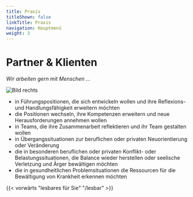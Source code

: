 ```yaml
---
title: Praxis
titleShown: false
linkTitle: Praxis
navigation: Hauptmenü
weight: 3
---
```


# Partner & Klienten

*Wir arbeiten gern mit Menschen ...*

![Bild rechts](https://dummyimage.com/600x440/DEE/000)

- in Führungspositionen, die sich entwickeln wollen und ihre Reflexions- und Handlungsfähigkeit erweitern möchten
- die Positionen wechseln, ihre Kompetenzen erweitern und neue Herausforderungen annehmen wollen
- in Teams, die ihre Zusammenarbeit reflektieren und ihr Team gestalten wollen
- in Übergangssituationen zur beruflichen oder privaten Neuorientierung oder Veränderung
- die in besonderen beruflichen oder privaten Konflikt- oder Belastungssituationen, die Balance wieder herstellen oder seelische Verletzung und Ärger bewältigen möchten
- die in gesundheitlichen Problemsituationen die Ressourcen für die Bewältigung von Krankheit erkennen möchten

<!-- # Klientenspiegel

Hier können Sie ausgewählte Aussagen von Klienten zu unserer Arbeit in Einzel- und Teamcoachings lesen. Kontakte zu Klienten oder Unternehmen können bei Interesse gern hergestellt werden.

- „Ich fühle mich immer energiegeladen, wenn ich hier war, kraftvoll, positiv gestimmt, zuversichtlich, irgendwie beflügelt.“
- „Ich bin gelassener.“
- „Ich lerne, wo meine Einflussmöglichkeiten sind.“
- „Ich ärgere mich nicht mehr so heftig und lange.“
- „Ich teile die Zeit anders ein.“
- „Ich strukturiere.“
- „Ich übernehme Verantwortung.“
- „Viele Dinge sind für mich praktisch anwendbar.“
- „Die Beziehungen haben sich verbessert.“
- „Nach Ihrem Teamtag waren die Stimmung ganz anders. Irgendwie wundersam, wie alle aufeinander geachtet haben!“
- „Sie haben meinen Lebensknoten gelöst.“
- „Ich habe einen Zustand innerer Zufriedenheit.“
- „Ich fühle mich besser, wenn ich nach Lösungen suche, als wenn ich mich an meinem Problem festbeiße.“
- „Durch unsere Stunden habe ich so viel gelernt über mich selbst – über Ursache und Wirkung, über Kommunikation und Intuition – ich hätte es kaum für möglich gehalten.“
- „Es ist hilfreich die Perspektive zu wechseln.“
- „Ich hätte nicht gedacht, dass ich auch ganz konkrete Unterstützung für meine alltäglichen Probleme bekomme.“
- „Es ist viel im Haus passiert, es hat sich viel verändert, vieles ist leichter geworden und hat sich gelöst!“
- „Ich wende jetzt schon vieles, was ich gelernt habe, gemeinsam mit meinen Mitarbeitern an. Es ist schön zu sehen, wie hilfreich es ist und wie sie sich entwickeln.“
- „Es wirkt auch in meiner Art, zu führen!“
- „Es ist (im Team) vieles in Bewegung gekommen. Die Dinge regulieren sich wie von allein.“
- „Da war eine Blockade (im Team), die ist jetzt gelöst.“
- In einem Abschlussgespräch: „Ich coache mich jetzt selbst...“ -->

{{< vorwärts "lesbares für Sie" "/lesbar" >}}